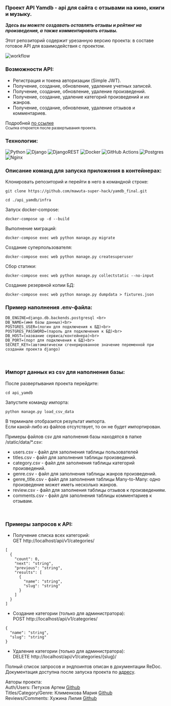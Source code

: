 ### Проект API Yamdb - api для сайта с отзывами на кино, книги и музыку.

***Здесь вы можете создавать оставлять отзывы и рейтинг на произведения, а также комментировать отзывы.***

Этот репозиторий содержит урезанную версию проекта: в составе готовое API для взаимодействия с проектом.
<br>

![workflow](https://github.com/mawuta-super-hack/yamdb_final/actions/workflows/yamdb_workflow.yml/badge.svg?)

### Возможности API:
- Регистрация и токена авторизации (Simple JWT).
- Получение, создание, обновление, удаление учетных записей.
- Получение, создание, обновление, удаление произведений.
- Получение, создание, удаление категорий произведений и их жанров.
- Получение, создание, обновление, удаление отзывов и комментариев.

Подробней [по ссылке](http://127.0.0.1:8000/api/v1/redoc/)<br>
<sub>Ссылка откроется после развертывания проекта.</sub>
<br>


### Технологии:

![Python](https://img.shields.io/badge/python-3670A0?style=for-the-badge&logo=python&logoColor=ffdd54)
![Django](https://img.shields.io/badge/django-%23092E20.svg?style=for-the-badge&logo=django&logoColor=white)
![DjangoREST](https://img.shields.io/badge/DJANGO-REST-ff1709?style=for-the-badge&logo=django&logoColor=white&color=ff1709&labelColor=gray)
![Docker](https://img.shields.io/badge/docker-%230db7ed.svg?style=for-the-badge&logo=docker&logoColor=white)
![GitHub Actions](https://img.shields.io/badge/github%20actions-%232671E5.svg?style=for-the-badge&logo=githubactions&logoColor=white)
![Postgres](https://img.shields.io/badge/postgres-%23316192.svg?style=for-the-badge&logo=postgresql&logoColor=white)
![Nginx](https://img.shields.io/badge/nginx-%23009639.svg?style=for-the-badge&logo=nginx&logoColor=white)


### Описание команд для запуска приложения в контейнерах:

Клонировать репозиторий и перейти в него в командной строке:

```
git clone https://github.com/mawuta-super-hack/yamdb_final.git
```

```
cd ./api_yamdb/infra
```

Запуск docker-compose:
```
docker-compose up -d --build
```

Выполнение миграций:
```
docker-compose exec web python manage.py migrate
```

Создание суперпользователя:
```
docker-compose exec web python manage.py createsuperuser
```

Cбор статики:
```
docker-compose exec web python manage.py collectstatic --no-input 
```

Создание резервной копии БД:
```
docker-compose exec web python manage.py dumpdata > fixtures.json
```

### Пример наполнения .env-файла:
```
DB_ENGINE=django.db.backends.postgresql <br>
DB_NAME=(имя базы данных)<br>
POSTGRES_USER=(логин для подключения к БД)<br>
POSTGRES_PASSWORD=(пароль для подключения к БД)<br>
DB_HOST=(название сервиса/контейнера)<br>
DB_PORT=(порт для подключения к БД)<br>
SECRET_KEY=(автоматически сгенерированное значение переменной при создании проекта django)
```
<br>

### Импорт данных из csv для наполнения базы:

После развертывания проекта перейдите:

```
cd api_yamdb
```

Запустите команду импорта:

```
python manage.py load_csv_data
```

В терминале отобразится результат импорта.<br>
Если какой-либо из файлов отсутствует, то он не будет импортирован.

Примеры файлов csv для наполнения базы находятся в папке /static/data/*.csv:
- users.csv - файл для заполнения таблицы пользователей
- titles.csv - файл для заполнения таблицы произведений.
- category.csv - файл для заполнения таблицы категорий произведений.
- genre.csv - файл для заполнения таблицы жанров произведений.
- genre_title.csv - файл для заполнения таблицы Many-to-Many: одно произведение может иметь несколько жанров.
- review.csv - файл для заполнения таблицы отзывов к произведениям.
- comments.csv - файл для заполнения таблицы комментариев к отзывам.
<br>

### Примеры запросов к API:

- Получение списка всех категорий: <br>
GET http://localhost/api/v1/categories/

```
[
  {
    "count": 0,
    "next": "string",
    "previous": "string",
    "results": [
      {
        "name": "string",
        "slug": "string"
      }
    ]
  }
]
```

- Создание категории (только для администратора): <br>
POST http://localhost/api/v1/categories/
```
{
  "name": "string",
  "slug": "string"
}
```
- Удаление категории (только для администратора): <br>
DELETE http://localhost/api/v1/categories/{slug}/


Полный список запросов и эндпоинтов описан в документации ReDoc.
Документация доступна после запуска проекта по [адресу](http://localhost/redoc).


Авторы проекта:
<br>
Auth/Users: Петухов Артем [Github](https://github.com/mityasun)<br>
Titles/Category/Genre: Клименкова Мария [Github](https://github.com/mawuta-super-hack)<br>
Reviews/Comments: Хужина Лилия [Github](https://github.com/iamliliya)<br>
